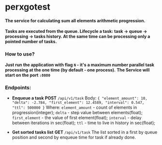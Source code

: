 # perxgotest

#### The service for calculating sum all elements arithmetic progression.

**Tasks are executed from the queue.
Lifecycle a task: task -> queue -> processing -> tasks history.
At the same time can be processing only a pointed number of tasks.**

### How to use?

**Just run the application with flag `N` - it's a maximum number parallel task processing at the one time (by default - one process).**
**The Service will start on the port `:8080`**

### Endpoints:

- **Enqueue a task**
  **POST** `/api/v1/task`
  Body: `{ "element_amount": 10, "delta": -2.784, "first_element": 12.4589, "interval": 0.547, "ttl": 500000 }`
  Where:
  `element_amount` - count of elements in progression(integer);
  `delta` - step value between elements(float);
  `first_element` - the value of first element(float);
  `interval` - delay between iterations in sec(float);
  `ttl` - time to live in history in sec(float);

- **Get sorted tasks list**
  **GET** `/api/v1/task`
  The list sorted in a first by queue position and second by enqueue time for task if already done.
